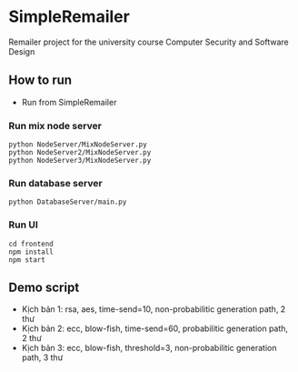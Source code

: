 # SimpleRemailer
Remailer project for the university course Computer Security and Software Design

## How to run
- Run from SimpleRemailer

### Run mix node server
`python NodeServer/MixNodeServer.py`  
`python NodeServer2/MixNodeServer.py`   
`python NodeServer3/MixNodeServer.py`

### Run database server
`python DatabaseServer/main.py`

### Run UI
`cd frontend`  
`npm install`  
`npm start`

## Demo script
- Kịch bản 1: rsa, aes, time-send=10, non-probabilitic generation path, 2 thư
- Kịch bản 2: ecc, blow-fish, time-send=60, probabilitic generation path, 2 thư
- Kịch bản 3: ecc, blow-fish, threshold=3, non-probabilitic generation path, 3 thư
    